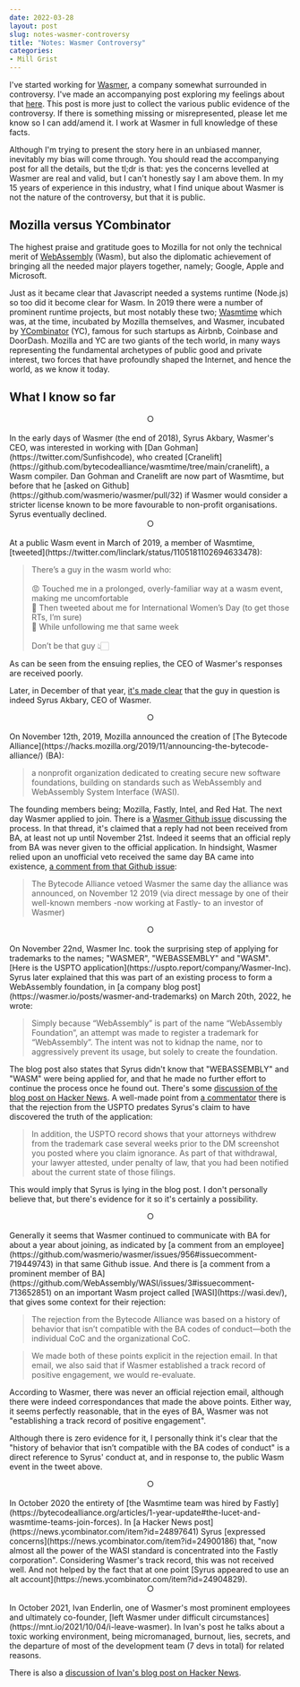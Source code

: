 ```yaml
---
date: 2022-03-28
layout: post
slug: notes-wasmer-controversy
title: "Notes: Wasmer Controversy"
categories:
- Mill Grist
---
```


I've started working for [Wasmer](https://wasmer.io), a company somewhat surrounded in controversy. I've made an accompanying post exploring my feelings about that [here](/why-i-work-at-wasmer). This post is more just to collect the various public evidence of the controversy. If there is something missing or misrepresented, please let me know so I can add/amend it. I work at Wasmer in full knowledge of these facts.

Although I'm trying to present the story here in an unbiased manner, inevitably my bias will come through. You should read the accompanying post for all the details, but the tl;dr is that: yes the concerns levelled at Wasmer are real and valid, but I can't honestly say I am above them. In my 15 years of experience in this industry, what I find unique about Wasmer is not the nature of the controversy, but that it is public.

## Mozilla versus YCombinator
The highest praise and gratitude goes to Mozilla for not only the technical merit of [WebAssembly](https://webassembly.org/) (Wasm), but also the diplomatic achievement of bringing all the needed major players together, namely; Google, Apple and Microsoft.

Just as it became clear that Javascript needed a systems runtime (Node.js) so too did it become clear for Wasm. In 2019 there were a number of prominent runtime projects, but most notably these two; [Wasmtime](https://wasmtime.dev/) which was, at the time, incubated by Mozilla themselves, and Wasmer, incubated by [YCombinator](https://www.ycombinator.com/) (YC), famous for such startups as Airbnb, Coinbase and DoorDash. Mozilla and YC are two giants of the tech world, in many ways representing the fundamental archetypes of public good and private interest, two forces that have profoundly shaped the Internet, and hence the world, as we know it today.

## What I know so far

<center>○</center><br/>
In the early days of Wasmer (the end of 2018), Syrus Akbary, Wasmer's CEO, was interested in working with [Dan Gohman](https://twitter.com/Sunfishcode), who created [Cranelift](https://github.com/bytecodealliance/wasmtime/tree/main/cranelift), a Wasm compiler. Dan Gohman and Cranelift are now part of Wasmtime, but before that he [asked on Github](https://github.com/wasmerio/wasmer/pull/32) if Wasmer would consider a stricter license known to be more favourable to non-profit organisations. Syrus eventually declined.

<center>○</center><br/>
At a public Wasm event in March of 2019, a member of Wasmtime, [tweeted](https://twitter.com/linclark/status/1105181102694633478):

> There’s a guy in the wasm world who: <br /><br />
😡 Touched me in a prolonged, overly-familiar way at a wasm event, making me uncomfortable <br/>
🤨 Then tweeted about me for International Women’s Day (to get those RTs, I’m sure) <br />
🤯 While unfollowing me that same week <br /><br />
Don’t be that guy 👆🏻

As can be seen from the ensuing replies, the CEO of Wasmer's responses are received poorly.

Later, in December of that year, [it's made clear](https://twitter.com/syrusakbary/status/1202362342555545600) that the guy in question is indeed Syrus Akbary, CEO of Wasmer.

<center>○</center><br/>
On November 12th, 2019, Mozilla announced the creation of [The Bytecode Alliance](https://hacks.mozilla.org/2019/11/announcing-the-bytecode-alliance/) (BA):

> a nonprofit organization dedicated to creating secure new software foundations, building on standards such as WebAssembly and WebAssembly System Interface (WASI).

The founding members being; Mozilla, Fastly, Intel, and Red Hat. The next day Wasmer applied to join. There is a [Wasmer Github issue](https://github.com/wasmerio/wasmer/issues/956) discussing the process. In that thread, it's claimed that a reply had not been received from BA, at least not up until November 21st. Indeed it seems that an official reply from BA was never given to the official application. In hindsight, Wasmer relied upon an unofficial veto received the same day BA came into existence, [a comment from that Github issue](https://github.com/wasmerio/wasmer/issues/956#issuecomment-722045840):

> The Bytecode Alliance vetoed Wasmer the same day the alliance was announced, on November 12 2019 (via direct message by one of their well-known members -now working at Fastly- to an investor of Wasmer)

<center>○</center><br/>
On November 22nd, Wasmer Inc. took the surprising step of applying for trademarks to the names; "WASMER", "WEBASSEMBLY" and "WASM". [Here is the USPTO application](https://uspto.report/company/Wasmer-Inc). Syrus later explained that this was part of an existing process to form a WebAssembly foundation, in [a company blog post](https://wasmer.io/posts/wasmer-and-trademarks) on March 20th, 2022, he wrote:

> Simply because “WebAssembly” is part of the name “WebAssembly Foundation”, an attempt was made to register a trademark for “WebAssembly”. The intent was not to kidnap the name, nor to aggressively prevent its usage, but solely to create the foundation.

The blog post also states that Syrus didn't know that "WEBASSEMBLY" and "WASM" were being applied for, and that he made no further effort to continue the process once he found out. There's some [discussion of the blog post on Hacker News](https://news.ycombinator.com/item?id=30758651). A well-made point from [a commentator](https://news.ycombinator.com/item?id=30786558) there is that the rejection from the USPTO predates Syrus's claim to have discovered the truth of the application:

> In addition, the USPTO record shows that your attorneys withdrew from the trademark case several weeks prior to the DM screenshot you posted where you claim ignorance. As part of that withdrawal, your lawyer attested, under penalty of law, that you had been notified about the current state of those filings.

This would imply that Syrus is lying in the blog post. I don't personally believe that, but there's evidence for it so it's certainly a possibility.

<center>○</center><br/>
Generally it seems that Wasmer continued to communicate with BA for about a year about joining, as indicated by [a comment from an employee](https://github.com/wasmerio/wasmer/issues/956#issuecomment-719449743) in that same Github issue. And there is [a comment from a prominent member of BA](https://github.com/WebAssembly/WASI/issues/3#issuecomment-713652851) on an important Wasm project called [WASI](https://wasi.dev/), that gives some context for their rejection:

> The rejection from the Bytecode Alliance was based on a history of behavior that isn’t compatible with the BA codes of conduct—both the individual CoC and the organizational CoC.

> We made both of these points explicit in the rejection email. In that email, we also said that if Wasmer established a track record of positive engagement, we would re-evaluate.

According to Wasmer, there was never an official rejection email, although there were indeed correspondances that made the above points. Either way, it seems perfectly reasonable, that in the eyes of BA, Wasmer was not "establishing a track record of positive engagement".

Although there is zero evidence for it, I personally think it's clear that the "history of behavior that isn’t compatible with the BA codes of conduct" is a direct reference to Syrus' conduct at, and in response to, the public Wasm event in the tweet above.

<center>○</center><br/>
In October 2020 the entirety of [the Wasmtime team was hired by Fastly](https://bytecodealliance.org/articles/1-year-update#the-lucet-and-wasmtime-teams-join-forces). In [a Hacker News post](https://news.ycombinator.com/item?id=24897641) Syrus [expressed concerns](https://news.ycombinator.com/item?id=24900186) that, "now almost all the power of the WASI standard is concentrated into the Fastly corporation". Considering Wasmer's track record, this was not received well. And not helped by the fact that at one point [Syrus appeared to use an alt account](https://news.ycombinator.com/item?id=24904829).

<center>○</center><br/>
In October 2021, Ivan Enderlin, one of Wasmer's most prominent employees and ultimately co-founder, [left Wasmer under difficult circumstances](https://mnt.io/2021/10/04/i-leave-wasmer). In Ivan's post he talks about a toxic working environment, being micromanaged, burnout, lies, secrets, and the departure of most of the development team (7 devs in total) for related reasons.

There is also a [discussion of Ivan's blog post on Hacker News](https://news.ycombinator.com/item?id=28772863).
